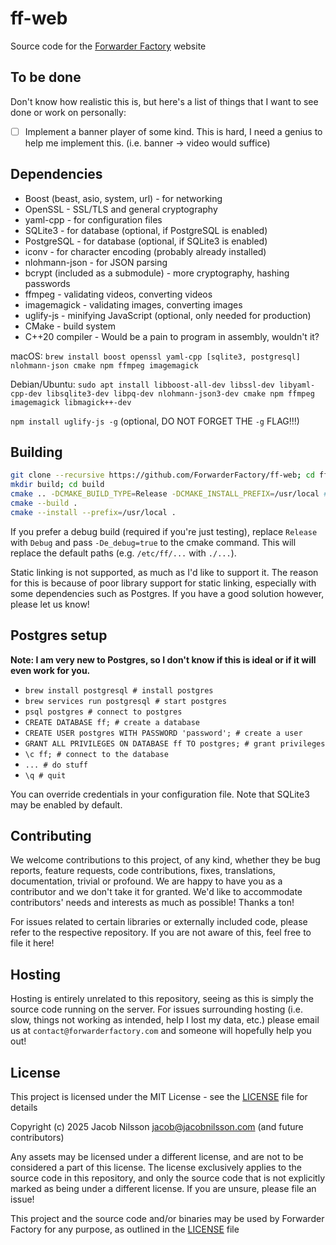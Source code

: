 # ff-web

Source code for the [Forwarder Factory](https://forwarderfactory.com) website

## To be done

Don't know how realistic this is, but here's a list of things that I want to see done or work on personally:

- [ ] Implement a banner player of some kind. This is hard, I need a genius to help me implement this. (i.e. banner -> video would suffice)

## Dependencies

- Boost (beast, asio, system, url) - for networking
- OpenSSL - SSL/TLS and general cryptography
- yaml-cpp - for configuration files
- SQLite3 - for database (optional, if PostgreSQL is enabled)
- PostgreSQL - for database (optional, if SQLite3 is enabled)
- iconv - for character encoding (probably already installed)
- nlohmann-json - for JSON parsing
- bcrypt (included as a submodule) - more cryptography, hashing passwords
- ffmpeg - validating videos, converting videos
- imagemagick - validating images, converting images
- uglify-js - minifying JavaScript (optional, only needed for production)
- CMake - build system
- C++20 compiler - Would be a pain to program in assembly, wouldn't it?

macOS: `brew install boost openssl yaml-cpp [sqlite3, postgresql] nlohmann-json cmake npm ffmpeg imagemagick`

Debian/Ubuntu: `sudo apt install libboost-all-dev libssl-dev libyaml-cpp-dev libsqlite3-dev libpq-dev nlohmann-json3-dev cmake npm ffmpeg imagemagick libmagick++-dev`

`npm install uglify-js -g` (optional, DO NOT FORGET THE `-g` FLAG!!!)

## Building

```bash
git clone --recursive https://github.com/ForwarderFactory/ff-web; cd ff-web
mkdir build; cd build
cmake .. -DCMAKE_BUILD_TYPE=Release -DCMAKE_INSTALL_PREFIX=/usr/local # -DFF_ENABLE_SQLITE3=true -DFF_ENABLE_POSTGRESQL=true
cmake --build .
cmake --install --prefix=/usr/local .
```

If you prefer a debug build (required if you're just testing), replace `Release` with `Debug`
and pass `-De_debug=true` to the cmake command. This will replace the default paths (e.g. `/etc/ff/...` with `./...`).

Static linking is not supported, as much as I'd like to support it.
The reason for this is because of poor library support for static linking, especially with
some dependencies such as Postgres. If you have a good solution however,
please let us know!

## Postgres setup

**Note: I am very new to Postgres, so I don't know if this is ideal or if it will even work for you.**

- `brew install postgresql # install postgres`
- `brew services run postgresql # start postgres`
- `psql postgres # connect to postgres`
- `CREATE DATABASE ff; # create a database`
- `CREATE USER postgres WITH PASSWORD 'password'; # create a user`
- `GRANT ALL PRIVILEGES ON DATABASE ff TO postgres; # grant privileges`
- `\c ff; # connect to the database`
- `... # do stuff`
- `\q # quit`

You can override credentials in your configuration file. Note that SQLite3 may be
enabled by default.

## Contributing

We welcome contributions to this project, of any kind, whether they be bug reports, feature requests, code contributions,
fixes, translations, documentation, trivial or profound. We are happy to have you as a contributor and we don't take
it for granted. We'd like to accommodate contributors' needs and interests as much as possible! Thanks a ton!

For issues related to certain libraries or externally included code, please refer to the respective repository. If you
are not aware of this, feel free to file it here!

## Hosting

Hosting is entirely unrelated to this repository, seeing as this is simply the source code running on the server.
For issues surrounding hosting (i.e. slow, things not working as intended, help I lost my data, etc.) please
email us at `contact@forwarderfactory.com` and someone will hopefully help you out!

## License

This project is licensed under the MIT License - see the [LICENSE](LICENSE) file for details

Copyright (c) 2025 Jacob Nilsson <jacob@jacobnilsson.com> (and future contributors)

Any assets may be licensed under a different license, and are not to be considered a part of this license.
The license exclusively applies to the source code in this repository, and only the source code that is not
explicitly marked as being under a different license. If you are unsure, please file an issue!

This project and the source code and/or binaries may be used by Forwarder Factory for any purpose,
as outlined in the [LICENSE](LICENSE) file